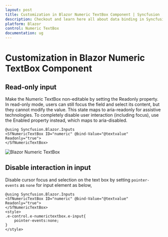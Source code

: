 ```yaml
---
layout: post
title: Customization in Blazor Numeric TextBox Component | Syncfusion
description: Checkout and learn here all about data binding in Syncfusion Blazor Numeric TextBox component and more.
platform: Blazor
control: Numeric TextBox
documentation: ug
---
```


# Customization in Blazor Numeric TextBox Component

## Read-only input

Make the Numeric TextBox non-editable by setting the Readonly property. In read-only mode, users can still focus the field and select its content, but they cannot modify the value. This state maps to aria-readonly for assistive technologies. To completely disable user interaction (including focus), use the Enabled property instead, which maps to aria-disabled.

```cshtml
@using Syncfusion.Blazor.Inputs
<SfNumericTextBox ID="numeric" @bind-Value="@textvalue" Readonly="true">
</SfNumericTextBox>
```

![Blazor Numeric TextBox](./images/blazor-numericte-xtbox-customization.png)

## Disable interaction in input

Disable cursor focus and selection on the text box by setting `pointer-events` as `none` for input element as below,


```cshtml
@using Syncfusion.Blazor.Inputs
<SfNumericTextBox ID="numeric" @bind-Value="@textvalue" Readonly="true">
</SfNumericTextBox>
<style>
.e-control.e-numerictextbox.e-input{
    pointer-events:none;
}
</style>
```
